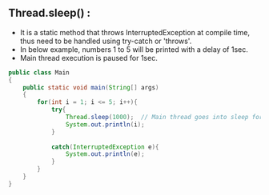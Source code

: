 ## Thread.sleep() :

- It is a static method that throws InterruptedException at compile time, thus need to be handled using try-catch or 'throws'.
- In below example, numbers 1 to 5 will be printed with a delay of 1sec.
- Main thread execution is paused for 1sec.

```java
public class Main
{
	public static void main(String[] args) 
	{
		for(int i = 1; i <= 5; i++){
		    try{
		        Thread.sleep(1000);  // Main thread goes into sleep for 1sec
		        System.out.println(i);
		    }
		    
		    catch(InterruptedException e){
		        System.out.println(e);
		    }
		}
	}
}
```
